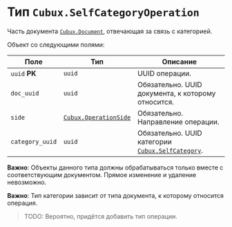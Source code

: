 Тип `Cubux.SelfCategoryOperation`
================================

Часть документа [`Cubux.Document`][Cubux.Document], отвечающая за связь с
категорией.

Объект со следующими полями:

Поле | Тип | Описание
---- | --- | --------
`uuid` **PK** | `uuid` | UUID операции.
`doc_uuid` | `uuid` | Обязательно. UUID документа, к которому относится.
`side` | [`Cubux.OperationSide`][Cubux.OperationSide] | Обязательно. Направление операции.
`category_uuid` | `uuid` | Обязательно. UUID категории [`Cubux.SelfCategory`][Cubux.SelfCategory].

**Важно**: Объекты данного типа должны обрабатываться только вместе с
соответствующим документом. Прямое изменение и удаление невозможно.

**Важно**: Тип категории зависит от типа документа, к которому относится
операция.

> TODO: Вероятно, придётся добавить тип операции.


[Cubux.Document]: ./document.md
[Cubux.OperationSide]: ./operation-side.md
[Cubux.SelfCategory]: ./category.md
